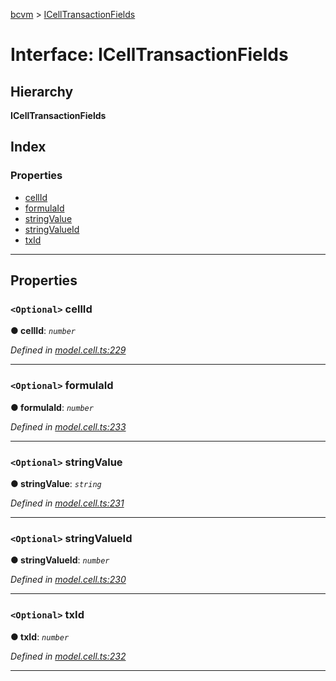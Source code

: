 [bcvm](../README.md) > [ICellTransactionFields](../interfaces/icelltransactionfields.md)

# Interface: ICellTransactionFields

## Hierarchy

**ICellTransactionFields**

## Index

### Properties

* [cellId](icelltransactionfields.md#cellid)
* [formulaId](icelltransactionfields.md#formulaid)
* [stringValue](icelltransactionfields.md#stringvalue)
* [stringValueId](icelltransactionfields.md#stringvalueid)
* [txId](icelltransactionfields.md#txid)

---

## Properties

<a id="cellid"></a>

### `<Optional>` cellId

**● cellId**: *`number`*

*Defined in [model.cell.ts:229](https://github.com/boardwalktech/Boardwalk-Client-Virtual-Machine-JS/blob/bd51c2e/typescript/src/model.cell.ts#L229)*

___
<a id="formulaid"></a>

### `<Optional>` formulaId

**● formulaId**: *`number`*

*Defined in [model.cell.ts:233](https://github.com/boardwalktech/Boardwalk-Client-Virtual-Machine-JS/blob/bd51c2e/typescript/src/model.cell.ts#L233)*

___
<a id="stringvalue"></a>

### `<Optional>` stringValue

**● stringValue**: *`string`*

*Defined in [model.cell.ts:231](https://github.com/boardwalktech/Boardwalk-Client-Virtual-Machine-JS/blob/bd51c2e/typescript/src/model.cell.ts#L231)*

___
<a id="stringvalueid"></a>

### `<Optional>` stringValueId

**● stringValueId**: *`number`*

*Defined in [model.cell.ts:230](https://github.com/boardwalktech/Boardwalk-Client-Virtual-Machine-JS/blob/bd51c2e/typescript/src/model.cell.ts#L230)*

___
<a id="txid"></a>

### `<Optional>` txId

**● txId**: *`number`*

*Defined in [model.cell.ts:232](https://github.com/boardwalktech/Boardwalk-Client-Virtual-Machine-JS/blob/bd51c2e/typescript/src/model.cell.ts#L232)*

___

